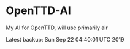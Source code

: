 # OpenTTD-AI
My AI for OpenTTD, will use primarily air

Latest backup: Sun Sep 22 04:40:01 UTC 2019
